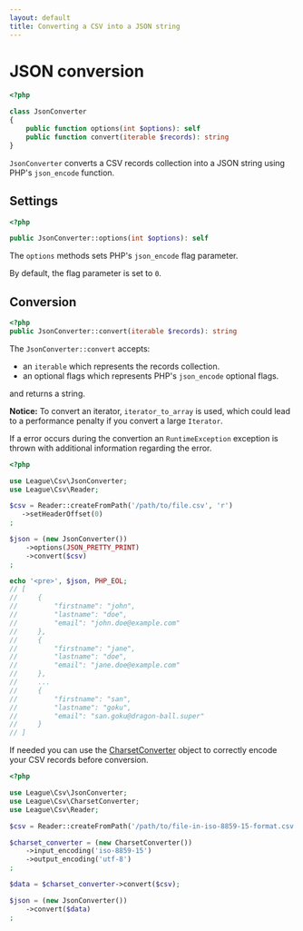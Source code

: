 ```yaml
---
layout: default
title: Converting a CSV into a JSON string
---
```


# JSON conversion

~~~php
<?php

class JsonConverter
{
    public function options(int $options): self
    public function convert(iterable $records): string
}
~~~

`JsonConverter` converts a CSV records collection into a JSON string using PHP's `json_encode` function.

## Settings

~~~php
<?php

public JsonConverter::options(int $options): self
~~~

The `options` methods sets PHP's `json_encode` flag parameter.

<p class="message-info">By default, the flag parameter is set to <code>0</code>.</p>

## Conversion

~~~php
<?php
public JsonConverter::convert(iterable $records): string
~~~

The `JsonConverter::convert` accepts:

- an `iterable` which represents the records collection.
- an optional flags which represents PHP's `json_encode` optional flags.

and returns a string.

<p class="message-notice"><strong>Notice:</strong> To convert an iterator, <code>iterator_to_array</code> is used, which could lead to a performance penalty if you convert a large <code>Iterator</code>.</p>

<p class="message-warning">If a error occurs during the convertion an <code>RuntimeException</code> exception is thrown with additional information regarding the error.</p>

~~~php
<?php

use League\Csv\JsonConverter;
use League\Csv\Reader;

$csv = Reader::createFromPath('/path/to/file.csv', 'r')
   ->setHeaderOffset(0)
;

$json = (new JsonConverter())
    ->options(JSON_PRETTY_PRINT)
    ->convert($csv)
;

echo '<pre>', $json, PHP_EOL;
// [
//     {
//         "firstname": "john",
//         "lastname": "doe",
//         "email": "john.doe@example.com"
//     },
//     {
//         "firstname": "jane",
//         "lastname": "doe",
//         "email": "jane.doe@example.com"
//     },
//     ...
//     {
//         "firstname": "san",
//         "lastname": "goku",
//         "email": "san.goku@dragon-ball.super"
//     }
// ]
~~~

<p class="message-info">If needed you can use the <a href="/9.0/converter/charset/">CharsetConverter</a> object to correctly encode your CSV records before conversion.</p>

~~~php
<?php

use League\Csv\JsonConverter;
use League\Csv\CharsetConverter;
use League\Csv\Reader;

$csv = Reader::createFromPath('/path/to/file-in-iso-8859-15-format.csv', 'r');

$charset_converter = (new CharsetConverter())
    ->input_encoding('iso-8859-15')
    ->output_encoding('utf-8')
;

$data = $charset_converter->convert($csv);

$json = (new JsonConverter())
    ->convert($data)
;
~~~